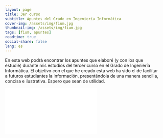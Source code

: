```yaml
---
layout: page
title: 3er curso
subtitle: Apuntes del Grado en Ingeniería Informática
cover-img: /assets/img/fium.jpg
thumbnail-img: /assets/img/fium.jpg
tags: [fium, apuntes]
readtime: true
social-share: false
lang: es
---
```


En esta web podrá encontrar los apuntes que elaboré (y con los que estudié) durante mis estudios del tercer curso en el Grado de Ingeniería Informática. El objetivo con el que he creado esta web ha sido el de facilitar a futuros estudiantes la información, presentándola de una manera sencilla, concisa e ilustrativa. Espero que sean de utilidad.

<iframe src="../../../informatica3/ASO/Tema1/Tema1.html" sandbox="allow-same-origin" onload="this.style.height=this.contentWindow.document.body.scrollHeight+20)+'px';" frameBorder=0></iframe>

